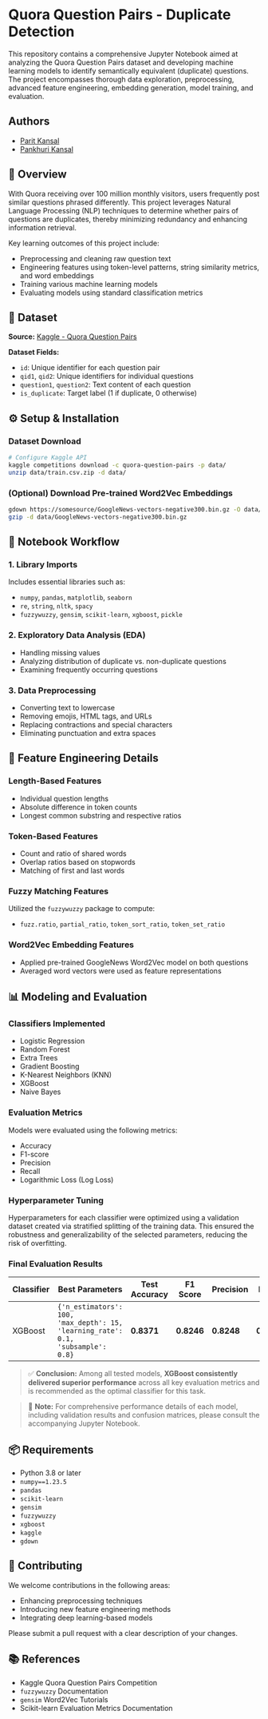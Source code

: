 # **Quora Question Pairs - Duplicate Detection**

This repository contains a comprehensive Jupyter Notebook aimed at analyzing the Quora Question Pairs dataset and developing machine learning models to identify semantically equivalent (duplicate) questions. The project encompasses thorough data exploration, preprocessing, advanced feature engineering, embedding generation, model training, and evaluation.

## **Authors**

* [Parit Kansal](https://www.github.com/ParitKansal)
* [Pankhuri Kansal](https://github.com/Pankhuri9026)

## 📖 Overview

With Quora receiving over 100 million monthly visitors, users frequently post similar questions phrased differently. This project leverages Natural Language Processing (NLP) techniques to determine whether pairs of questions are duplicates, thereby minimizing redundancy and enhancing information retrieval.

Key learning outcomes of this project include:

* Preprocessing and cleaning raw question text
* Engineering features using token-level patterns, string similarity metrics, and word embeddings
* Training various machine learning models
* Evaluating models using standard classification metrics

## 📂 Dataset

**Source:** [Kaggle - Quora Question Pairs](https://www.kaggle.com/competitions/quora-question-pairs)

**Dataset Fields:**

* `id`: Unique identifier for each question pair
* `qid1`, `qid2`: Unique identifiers for individual questions
* `question1`, `question2`: Text content of each question
* `is_duplicate`: Target label (1 if duplicate, 0 otherwise)

## ⚙️ Setup & Installation

### Dataset Download

```bash
# Configure Kaggle API
kaggle competitions download -c quora-question-pairs -p data/
unzip data/train.csv.zip -d data/
```

### (Optional) Download Pre-trained Word2Vec Embeddings

```bash
gdown https://somesource/GoogleNews-vectors-negative300.bin.gz -O data/
gzip -d data/GoogleNews-vectors-negative300.bin.gz
```

## 📒 Notebook Workflow

### 1. Library Imports

Includes essential libraries such as:

* `numpy`, `pandas`, `matplotlib`, `seaborn`
* `re`, `string`, `nltk`, `spacy`
* `fuzzywuzzy`, `gensim`, `scikit-learn`, `xgboost`, `pickle`

### 2. Exploratory Data Analysis (EDA)

* Handling missing values
* Analyzing distribution of duplicate vs. non-duplicate questions
* Examining frequently occurring questions

### 3. Data Preprocessing

* Converting text to lowercase
* Removing emojis, HTML tags, and URLs
* Replacing contractions and special characters
* Eliminating punctuation and extra spaces

## 🧠 Feature Engineering Details

### Length-Based Features

* Individual question lengths
* Absolute difference in token counts
* Longest common substring and respective ratios

### Token-Based Features

* Count and ratio of shared words
* Overlap ratios based on stopwords
* Matching of first and last words

### Fuzzy Matching Features

Utilized the `fuzzywuzzy` package to compute:

* `fuzz.ratio`, `partial_ratio`, `token_sort_ratio`, `token_set_ratio`

### Word2Vec Embedding Features

* Applied pre-trained GoogleNews Word2Vec model on both questions
* Averaged word vectors were used as feature representations

## 📊 Modeling and Evaluation

### Classifiers Implemented

* Logistic Regression
* Random Forest
* Extra Trees
* Gradient Boosting
* K-Nearest Neighbors (KNN)
* XGBoost
* Naive Bayes

### Evaluation Metrics

Models were evaluated using the following metrics:

* Accuracy
* F1-score
* Precision
* Recall
* Logarithmic Loss (Log Loss)

### Hyperparameter Tuning

Hyperparameters for each classifier were optimized using a validation dataset created via stratified splitting of the training data. This ensured the robustness and generalizability of the selected parameters, reducing the risk of overfitting.

### Final Evaluation Results

| Classifier | Best Parameters                                                                  | Test Accuracy | F1 Score   | Precision  | Recall     | Log Loss   |
| ---------- | -------------------------------------------------------------------------------- | ------------- | ---------- | ---------- | ---------- | ---------- |
| XGBoost    | `{'n_estimators': 100, 'max_depth': 15, 'learning_rate': 0.1, 'subsample': 0.8}` | **0.8371**    | **0.8246** | **0.8248** | **0.8244** | **0.3416** |

> ✅ **Conclusion:** Among all tested models, **XGBoost consistently delivered superior performance** across all key evaluation metrics and is recommended as the optimal classifier for this task.

> 📘 **Note:** For comprehensive performance details of each model, including validation results and confusion matrices, please consult the accompanying Jupyter Notebook.

## 📦 Requirements

* Python 3.8 or later
* `numpy==1.23.5`
* `pandas`
* `scikit-learn`
* `gensim`
* `fuzzywuzzy`
* `xgboost`
* `kaggle`
* `gdown`

## 🤝 Contributing

We welcome contributions in the following areas:

* Enhancing preprocessing techniques
* Introducing new feature engineering methods
* Integrating deep learning-based models

Please submit a pull request with a clear description of your changes.

## 📚 References

* Kaggle Quora Question Pairs Competition
* `fuzzywuzzy` Documentation
* `gensim` Word2Vec Tutorials
* Scikit-learn Evaluation Metrics Documentation
